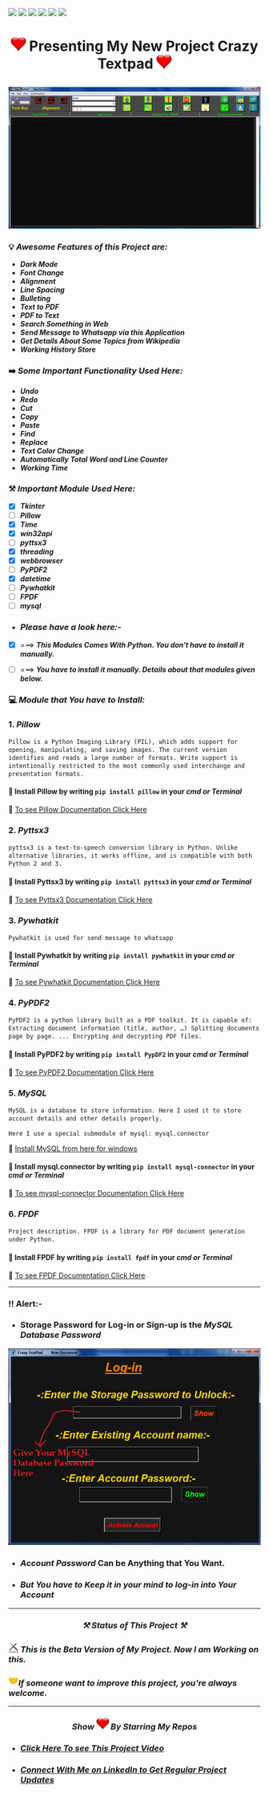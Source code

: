 ![](https://img.shields.io/badge/Programming_Language-Python-blue.svg)
![](https://img.shields.io/badge/Main_Tool_Used-Tkinter-green.svg)
![](https://img.shields.io/badge/Textpad-Multi_Functioning-orange.svg)
![](https://img.shields.io/badge/Mode-Dark_Mode-gold.svg)
![](https://img.shields.io/badge/Python_Version-3.7-brown.svg)
![](https://img.shields.io/badge/Status-Beta-blue.svg)


# <p align="center"><img src="Images_For_README/heart.jpg" width="30px"> Presenting My New Project Crazy Textpad <img src="Images_For_README/heart.jpg" width="30px"></p>

![Pic Ecxample](Images_For_README/textpad_dark_mode.png)


### <p align="left">💡 _Awesome Features of this Project are:_</p>
- ***_Dark Mode_***
- ***_Font Change_***
- ***_Alignment_***
- ***_Line Spacing_***
- ***_Bulleting_***
- ***_Text to PDF_***
- ***_PDF to Text_***
- ***_Search Something in Web_***
- ***_Send Message to Whatsapp via this Application_***
- ***_Get Details About Some Topics from Wikipedia_***
- ***_Working History Store_***


### <p align="left">➡️  _Some Important Functionality Used Here:_</p>
- ***_Undo_***
- ***_Redo_***
- ***_Cut_***
- ***_Copy_***
- ***_Paste_***
- ***_Find_***
- ***_Replace_***
- ***_Text Color Change_***
- ***_Automatically Total Word and Line Counter_***
- ***_Working Time_***


### <p align="left">⚒️ _Important Module Used Here:_</p>
- [x] ***_Tkinter_***
- [ ] ***_Pillow_***
- [x] ***_Time_***
- [x] ***_win32api_***
- [ ] ***_pyttsx3_***
- [x] ***_threading_***
- [x] ***_webbrowser_***
- [ ] ***_PyPDF2_***
- [x] ***_datetime_***
- [ ] ***_Pywhatkit_***
- [ ] ***_FPDF_***
- [ ] ***_mysql_***

- ### ***_Please have a look here:-_***

- [x] ===> ***_This Modules Comes With Python. You don't have to install it manually._***
- [ ] ===> ***_You have to install it manually. Details about that modules given below._***


### <p align="left">💻 _Module that You have to Install:_</p>
### 1. ***_Pillow_***
```<p align="center>
Pillow is a Python Imaging Library (PIL), which adds support for opening, manipulating, and saving images. The current version identifies and reads a large number of formats. Write support is intentionally restricted to the most commonly used interchange and presentation formats.
```
#### 🎯 Install Pillow by writing `pip install pillow` in your ***cmd or Terminal***
🎯 
[To see Pillow Documentation Click Here](https://pypi.org/project/Pillow/)



### 2. ***_Pyttsx3_***
```<p align="center>
pyttsx3 is a text-to-speech conversion library in Python. Unlike alternative libraries, it works offline, and is compatible with both Python 2 and 3.
```
#### 🎯 Install Pyttsx3 by writing `pip install pyttsx3` in your ***cmd or Terminal***
🎯 
[To see Pyttsx3 Documentation Click Here](https://pypi.org/project/pyttsx3/2.7/)



### 3. ***_Pywhatkit_***
```<p align="center>
Pywhatkit is used for send message to whatsapp
```
#### 🎯 Install Pywhatkit by writing `pip install pywhatkit` in your ***cmd or Terminal***
🎯 
[To see Pywhatkit Documentation Click Here](https://pypi.org/project/pywhatkit/)


### 4. ***_PyPDF2_***
```<p align="center>
PyPDF2 is a python library built as a PDF toolkit. It is capable of: Extracting document information (title, author, …) Splitting documents page by page. ... Encrypting and decrypting PDF files.
```
#### 🎯 Install PyPDF2 by writing `pip install PypDF2` in your ***cmd or Terminal***
🎯 
[To see PyPDF2 Documentation Click Here](https://pypi.org/project/PyPDF2/)

### 5. ***_MySQL_***
```<p align="center>
MySQL is a database to store information. Here I used it to store account details and other details properly.
```

```
Here I use a special submodule of mysql: mysql.connector
```
🎯 [Install MySQL from here for windows](https://mysql-com.en.softonic.com/)

#### 🎯 Install mysql.connector by writing `pip install mysql-connector` in your ***cmd or Terminal***
🎯 
[To see mysql-connector Documentation Click Here](https://pypi.org/project/mysql-connector/)

### 6. ***_FPDF_***
```<p align="center>
Project description. FPDF is a library for PDF document generation under Python.
```
#### 🎯 Install FPDF by writing `pip install fpdf` in your ***cmd or Terminal***
🎯 
[To see FPDF Documentation Click Here](https://pypi.org/project/fpdf/)

***
### !! Alert:-
- ### Storage Password for Log-in or Sign-up is the ***_MySQL Database Password_***

![About Storage Password Information](Images_For_README/storage_pwd.png)

- ### _Account Password_ Can be Anything that You Want. 
- ### ***_But You have to Keep it in your mind to log-in into Your Account_***

---
### <p align="center">   ***_⚒️ Status of This Project ⚒️_***</p>

### <img src="Images_For_README/repair_img.jpg" width="20px"> ***_This is the Beta Version of My Project. Now I am Working on this._*** 

### <img src="Images_For_README/handshake.png" width="20px">***_If someone want to improve this project, you're always welcome._***

---
### <p align="center"> ***_Show <img src="Images/../Images_For_README/heart.jpg" width="25px"> By Starring My Repos_***</p>

- ### ***_[Click Here To see This Project Video](https://youtu.be/TQtRNc9Uzh8)_***

- ### ***_[Connect With Me on LinkedIn to Get Regular Project Updates](https://www.linkedin.com/in/samarpan-dasgupta-4aa1061b0/ "LCO")_***
